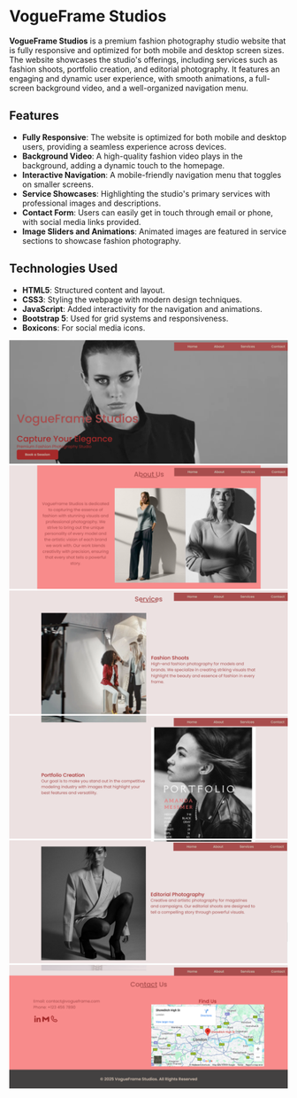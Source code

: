 # VogueFrame Studios

**VogueFrame Studios** is a premium fashion photography studio website that is fully responsive and optimized for both mobile and desktop screen sizes. The website showcases the studio's offerings, including services such as fashion shoots, portfolio creation, and editorial photography. It features an engaging and dynamic user experience, with smooth animations, a full-screen background video, and a well-organized navigation menu.

## Features

- **Fully Responsive**: The website is optimized for both mobile and desktop users, providing a seamless experience across devices.
- **Background Video**: A high-quality fashion video plays in the background, adding a dynamic touch to the homepage.
- **Interactive Navigation**: A mobile-friendly navigation menu that toggles on smaller screens.
- **Service Showcases**: Highlighting the studio's primary services with professional images and descriptions.
- **Contact Form**: Users can easily get in touch through email or phone, with social media links provided.
- **Image Sliders and Animations**: Animated images are featured in service sections to showcase fashion photography.

## Technologies Used

- **HTML5**: Structured content and layout.
- **CSS3**: Styling the webpage with modern design techniques.
- **JavaScript**: Added interactivity for the navigation and animations.
- **Bootstrap 5**: Used for grid systems and responsiveness.
- **Boxicons**: For social media icons.

![Home section Image](project-img/a-home-image.png)
![About us section Image](project-img/b-about-us.png)
![Services section Image](project-img/c-services-image.png)
![Services-2 section Image](project-img/d-services-image2.png)
![Services-3 Image](project-img/e-services-image3.png)
![Contact Us section Image](project-img/f-contacts-image.png)
